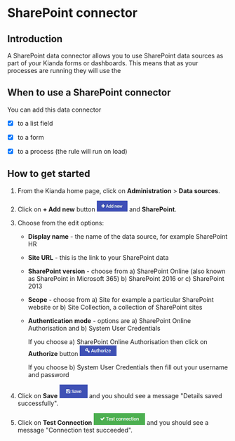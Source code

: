 # SharePoint connector

## Introduction

A SharePoint data connector allows you to use SharePoint data sources as part of your Kianda forms or dashboards. This means that as your processes are running they will use the 



## When to use a SharePoint connector

You can add this data connector
- [x] to a list field

- [x] to a form 

- [x] to a process (the rule will run on load)

  

## How to get started

1. From the Kianda home page, click on **Administration** > **Data sources**.

2. Click on **+ Add new** button ![Add new data connector button](images/addnew.png) and **SharePoint**.

3. Choose from the edit options:

   - **Display name** - the name of the data source, for example SharePoint HR

   - **Site URL** - this is the link to your SharePoint data 

   - **SharePoint version** - choose from a) SharePoint Online (also known as SharePoint in Microsoft 365) b) SharePoint 2016 or c) SharePoint 2013

   - **Scope** - choose from a) Site for example a particular SharePoint website or b) Site Collection, a collection of SharePoint sites

   - **Authentication mode** - options are a) SharePoint Online Authorisation and b) System User Credentials

     If you choose a) SharePoint Online Authorisation then click on **Authorize** button ![Authorize button](images/authorize.png) 

     If you choose b) System User Credentials then fill out your username and password
   
1. Click on **Save** ![Save button](images/save.png) and you should see a message "Details saved successfully".

5. Click on **Test Connection** ![Test Connection button](images/testconnection.png)  and you should see a message "Connection test succeeded".

     